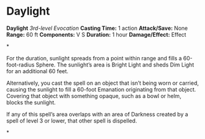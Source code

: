 # Daylight

**Daylight**
_3rd-level Evocation_
**Casting Time:** 1 action
**Attack/Save:** None
**Range:** 60 ft
**Components:** V S
**Duration:** 1 hour
**Damage/Effect:** Effect

*<p>For the duration, sunlight spreads from a point within range and fills a 60-foot-radius Sphere. The sunlight’s area is Bright Light and sheds Dim Light for an additional 60 feet.

Alternatively, you cast the spell on an object that isn’t being worn or carried, causing the sunlight to fill a 60-foot Emanation originating from that object. Covering that object with something opaque, such as a bowl or helm, blocks the sunlight.

If any of this spell’s area overlaps with an area of Darkness created by a spell of level 3 or lower, that other spell is dispelled.</p>*
